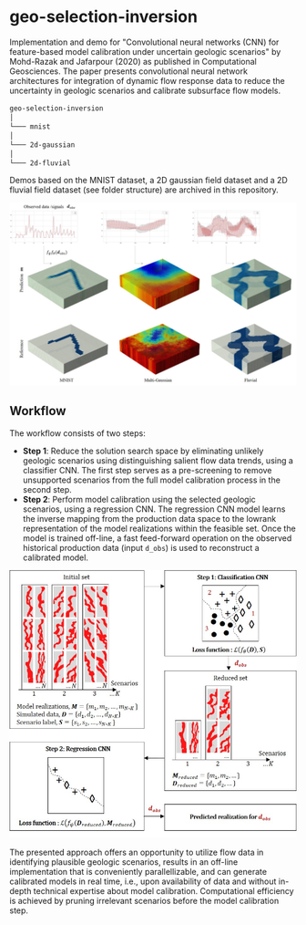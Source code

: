 # geo-selection-inversion

Implementation and demo for "Convolutional neural networks (CNN) for feature-based model calibration under uncertain geologic scenarios" by Mohd-Razak and Jafarpour (2020) as published in Computational Geosciences. The paper presents convolutional neural network architectures for integration of dynamic flow response data to reduce the uncertainty in geologic scenarios and calibrate subsurface flow models.

```
geo-selection-inversion 
│
└─── mnist
│   
└─── 2d-gaussian
│   
└─── 2d-fluvial
```
Demos based on the MNIST dataset, a 2D gaussian field dataset and a 2D fluvial field dataset (see folder structure) are archived in this repository.

![demo](readme/demo.jpg)

## Workflow

The workflow consists of two steps:
* **Step 1**: Reduce the solution search space by eliminating unlikely geologic scenarios using distinguishing salient flow data trends, using a classifier CNN. The first step serves as a pre-screening to remove unsupported scenarios from the full model calibration process in the second step.
* **Step 2**: Perform model calibration using the selected geologic scenarios, using a regression CNN. The regression CNN model learns the inverse mapping from the production data space to the lowrank representation of the model realizations within the feasible set. 
Once the model is trained off-line, a fast feed-forward operation on the observed historical production data (input `d_obs`) is used to reconstruct a calibrated model. 

![workflow](readme/workflow.jpg)

The presented approach offers an opportunity to utilize flow data in identifying plausible geologic scenarios, results in an off-line implementation that is conveniently parallellizable, and can generate calibrated models in real time, i.e., upon availability of data and without in-depth technical expertise about model calibration. Computational efficiency is achieved by pruning irrelevant scenarios before the model calibration step.  
